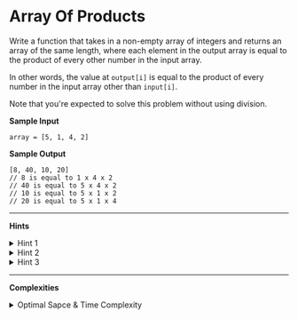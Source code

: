 # Array Of Products

Write a function that takes in a non-empty array of integers and returns an array of the same length, where each element in the output array is equal to the product of every other number in the input array.

In other words, the value at `output[i]` is equal to the product of every number in the input array other than `input[i]`.

Note that you're expected to solve this problem without using division.

**Sample Input**
```
array = [5, 1, 4, 2]
```

**Sample Output**
```
[8, 40, 10, 20]
// 8 is equal to 1 x 4 x 2
// 40 is equal to 5 x 4 x 2
// 10 is equal to 5 x 1 x 2
// 20 is equal to 5 x 1 x 4
```

---

**Hints**
<details>
    <summary>Hint 1</summary>

    Think about the most naive approach to solving this problem. How can
    we do exactly what the problem wants us to do without focusing at all
    on time and space complexity?
</details>

<details>
    <summary>Hint 2</summary>

    Understand how output[i] is being calculated. How can we calculate
    the product of every element other than the one at the current index?
    Can we do this with just one loop through the input array, or do we
    have to do multiple loops?
</details>

<details>
    <summary>Hint 3</summary>

    For each index in the input array, try calculating the product of
    every element to the left and the product of every element to the
    right. You can do this with two loops through the array: one from
    left to right and one from right to left. How can these products help
    us?
</details>

---

**Complexities**
<details>
    <summary>Optimal Sapce & Time Complexity</summary>

    O(n) time | O(n) space - where n is the length of the input array
</details>